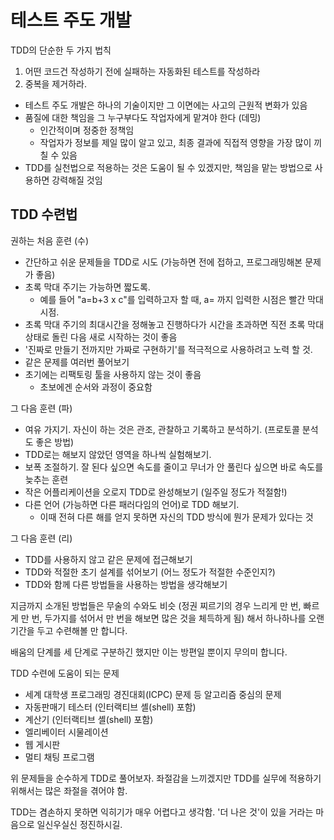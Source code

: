 # 테스트 주도 개발

TDD의 단순한 두 가지 법칙

1. 어떤 코드건 작성하기 전에 실패하는 자동화된 테스트를 작성하라
2. 중복을 제거하라.

- 테스트 주도 개발은 하나의 기술이지만 그 이면에는 사고의 근원적 변화가 있음
- 품질에 대한 책임을 그 누구부다도 작업자에게 맡겨야 한다 (데밍)
    - 인간적이며 정중한 정책임
    - 작업자가 정보를 제일 많이 알고 있고, 최종 결과에 직접적 영향을 가장 많이 끼칠 수 있음
- TDD를 실천법으로 적용하는 것은 도움이 될 수 있겠지만, 책임을 맡는 방법으로 사용하면 강력해질 것임

## TDD 수련법

권하는 처음 훈련 (수)

- 간단하고 쉬운 문제들을 TDD로 시도 (가능하면 전에 접하고, 프로그래밍해본 문제가 좋음)
- 초록 막대 주기는 가능하면 짧도록.
    - 예를 들어 "a=b+3 x c"를 입력하고자 할 때, a= 까지 입력한 시점은 빨간 막대 시점.
- 초록 막대 주기의 최대시간을 정해놓고 진행하다가 시간을 초과하면 직전 초록 막대 상태로 돌린 다음 새로 시작하는 것이 좋음
- '진짜로 만들기 전까지만 가짜로 구현하기'를 적극적으로 사용하려고 노력 할 것.
- 같은 문제를 여러번 풀어보기
- 초기에는 리팩토링 툴을 사용하지 않는 것이 좋음
    - 초보에겐 순서와 과정이 중요함

그 다음 훈련 (파)

- 여유 가지기. 자신이 하는 것은 관조, 관찰하고 기록하고 분석하기. (프로토콜 분석도 좋은 방법)
- TDD로는 해보지 않았던 영역을 하나씩 실험해보기.
- 보폭 조절하기. 잘 된다 싶으면 속도를 줄이고 무너가 안 풀린다 싶으면 바로 속도를 늦추는 훈련
- 작은 어플리케이션을 오로지 TDD로 완성해보기 (일주일 정도가 적절함!)
- 다른 언어 (가능하면 다른 패러다임의 언어)로 TDD 해보기.
    - 이때 전혀 다른 해를 얻지 못하면 자신의 TDD 방식에 뭔가 문제가 있다는 것

그 다음 훈련 (리)

- TDD를 사용하지 않고 같은 문제에 접근해보기
- TDD와 적절한 초기 설계를 섞어보기 (어느 정도가 적절한 수준인지?)
- TDD와 함께 다른 방법들을 사용하는 방법을 생각해보기

지금까지 소개된 방법들은 무술의 수와도 비슷 (정권 찌르기의 경우 느리게 만 번, 빠르게 만 번, 두가지를 섞어서 만 번을 해보면 많은 것을 체득하게 됨) 해서 하나하나를 오랜 기간을 두고 수련해볼 만 합니다.

배움의 단계를 세 단계로 구분하긴 했지만 이는 방편일 뿐이지 무의미 합니다.

TDD 수련에 도움이 되는 문제

- 세계 대학생 프로그래밍 경진대회(ICPC) 문제 등 알고리즘 중심의 문제
- 자동판매기 테스터 (인터랙티브 셸(shell) 포함)
- 계산기 (인터랙티브 셸(shell) 포함)
- 엘리베이터 시물레이션
- 웹 게시판
- 멀티 채팅 프로그램

위 문제들을 순수하게 TDD로 풀어보자. 좌절감을 느끼겠지만 TDD를 실무에 적용하기 위해서는 많은 좌절을 겪어야 함.

TDD는 겸손하지 못하면 익히기가 매우 어렵다고 생각함. '더 나은 것'이 있을 거라는 마음으로 일신우실신 정진하시길.
